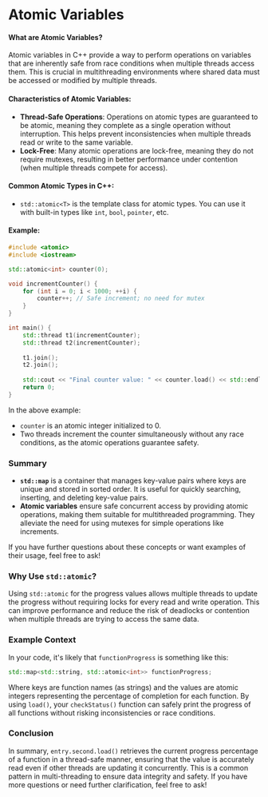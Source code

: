 
#  Atomic Variables

#### What are Atomic Variables?
Atomic variables in C++ provide a way to perform operations on variables that are inherently safe from race conditions when multiple threads access them. This is crucial in multithreading environments where shared data must be accessed or modified by multiple threads.

#### Characteristics of Atomic Variables:
- **Thread-Safe Operations**: Operations on atomic types are guaranteed to be atomic, meaning they complete as a single operation without interruption. This helps prevent inconsistencies when multiple threads read or write to the same variable.
- **Lock-Free**: Many atomic operations are lock-free, meaning they do not require mutexes, resulting in better performance under contention (when multiple threads compete for access).

#### Common Atomic Types in C++:
- `std::atomic<T>` is the template class for atomic types. You can use it with built-in types like `int`, `bool`, `pointer`, etc.

#### Example:
```cpp
#include <atomic>
#include <iostream>

std::atomic<int> counter(0);

void incrementCounter() {
    for (int i = 0; i < 1000; ++i) {
        counter++; // Safe increment; no need for mutex
    }
}

int main() {
    std::thread t1(incrementCounter);
    std::thread t2(incrementCounter);
    
    t1.join();
    t2.join();
    
    std::cout << "Final counter value: " << counter.load() << std::endl; // Safely obtain the value
    return 0;
}
```

In the above example:
- `counter` is an atomic integer initialized to 0.
- Two threads increment the counter simultaneously without any race conditions, as the atomic operations guarantee safety.

### Summary
- **`std::map`** is a container that manages key-value pairs where keys are unique and stored in sorted order. It is useful for quickly searching, inserting, and deleting key-value pairs.
- **Atomic variables** ensure safe concurrent access by providing atomic operations, making them suitable for multithreaded programming. They alleviate the need for using mutexes for simple operations like increments.

If you have further questions about these concepts or want examples of their usage, feel free to ask!



### Why Use `std::atomic`?

Using `std::atomic` for the progress values allows multiple threads to update the progress without requiring locks for every read and write operation. This can improve performance and reduce the risk of deadlocks or contention when multiple threads are trying to access the same data.

### Example Context

In your code, it's likely that `functionProgress` is something like this:

```cpp
std::map<std::string, std::atomic<int>> functionProgress;
```

Where keys are function names (as strings) and the values are atomic integers representing the percentage of completion for each function. By using `load()`, your `checkStatus()` function can safely print the progress of all functions without risking inconsistencies or race conditions.

### Conclusion

In summary, `entry.second.load()` retrieves the current progress percentage of a function in a thread-safe manner, ensuring that the value is accurately read even if other threads are updating it concurrently. This is a common pattern in multi-threading to ensure data integrity and safety. If you have more questions or need further clarification, feel free to ask!
